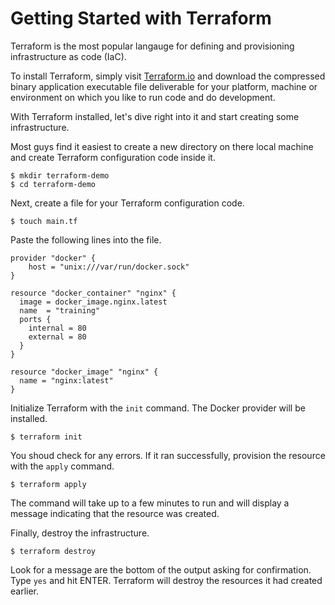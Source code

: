 # Getting Started with Terraform

Terraform is the most popular langauge for defining and provisioning infrastructure as code (IaC).

To install Terraform, simply visit [Terraform.io](https://www.terraform.io/downloads.html) and download the compressed binary application executable file deliverable for your platform, machine or environment on which you like to run code and do development.

With Terraform installed, let's dive right into it and start creating some infrastructure.

Most guys find it easiest to create a new directory on there local machine and create Terraform configuration code inside it.

```shell
$ mkdir terraform-demo
$ cd terraform-demo
```

Next, create a file for your Terraform configuration code.

```shell
$ touch main.tf
```

Paste the following lines into the file.

```hcl
provider "docker" {
    host = "unix:///var/run/docker.sock"
}

resource "docker_container" "nginx" {
  image = docker_image.nginx.latest
  name  = "training"
  ports {
    internal = 80
    external = 80
  }
}

resource "docker_image" "nginx" {
  name = "nginx:latest"
}
```

Initialize Terraform with the `init` command. The Docker provider will be installed. 

```shell
$ terraform init
```

You shoud check for any errors. If it ran successfully, provision the resource with the `apply` command.

```shell
$ terraform apply
```

The command will take up to a few minutes to run and will display a message indicating that the resource was created.

Finally, destroy the infrastructure.

```shell
$ terraform destroy
```

Look for a message are the bottom of the output asking for confirmation. Type `yes` and hit ENTER. Terraform will destroy the resources it had created earlier.


